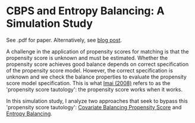 # CBPS and Entropy Balancing: A Simulation Study

See .pdf for paper. Alternatively, see [blog post](https://chansoosong.com/2018/12/11/cbps-and-entropy-balancing-simulation-study/).

A challenge in the application of propensity scores for matching is that the propensity score is unknown and must be estimated. Whether the propensity score achieves good balance depends on correct specification of the propensity score model. However, the correct specification is unknown and we check the balance properties to evaluate the propensity score model specification. This is what [Imai (2008)](https://gking.harvard.edu/files/abs/matchse-abs.shtml) refers to as the 'propensity score tautology': the propensity score works when it works. 

In this simulation study, I analyze two approaches that seek to bypass this 'propensity score tautology': [Covariate Balancing Propensity Score](https://imai.fas.harvard.edu/research/files/CBPS.pdf) and [Entropy Balancing](https://web.stanford.edu/~jhain/Paper/PA2012.pdf).

